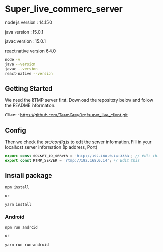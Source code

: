 # Super_live_commerc_server

node js version : 14.15.0


java version : 15.0.1


javac version : 15.0.1


react native version 6.4.0

```bash
node -v
java --version
javac --version
react-native --version
```


## Getting Started

We need the RTMP server first. Download the repository below and follow the README information.

Client : https://github.com/TeamGreyOrg/super_live_client.git

## Config

Then we check the _src/config.js_ to edit the server information. Fill in your localhost server information (Ip address, Port)

```js
export const SOCKET_IO_SERVER = 'http://192.168.0.14:3333'; // Edit this
export const RTMP_SERVER = 'rtmp://192.168.0.14'; // Edit this
```

## Install package

```bash
npm install 

or 

yarn install
```

### Android

```bash
npm run android 

or

yarn run run-android
```


